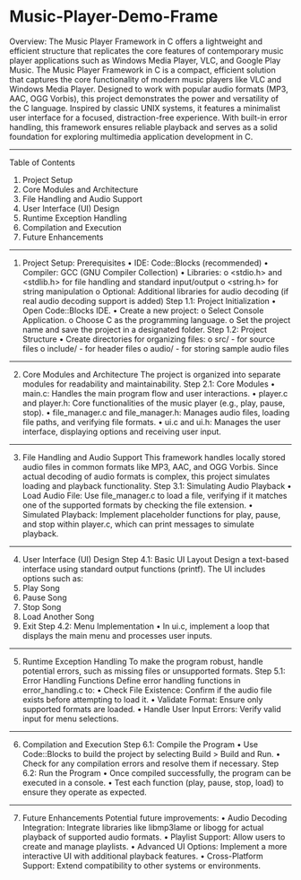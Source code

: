# Music-Player-Demo-Frame
Overview: The Music Player Framework in C offers a lightweight and efficient structure that replicates the core features of contemporary music player applications such as Windows Media Player, VLC, and Google Play Music.
The Music Player Framework in C is a compact, efficient solution that captures the core functionality of modern music players like VLC and Windows Media Player. Designed to work with popular audio formats (MP3, AAC, OGG Vorbis), this project demonstrates the power and versatility of the C language. Inspired by classic UNIX systems, it features a minimalist user interface for a focused, distraction-free experience. With built-in error handling, this framework ensures reliable playback and serves as a solid foundation for exploring multimedia application development in C.
________________________________________________________________________________
Table of Contents
1.	Project Setup
2.	Core Modules and Architecture
3.	File Handling and Audio Support
4.	User Interface (UI) Design
5.	Runtime Exception Handling
6.	Compilation and Execution
7.	Future Enhancements
________________________________________________________________________________
1. Project Setup: 
Prerequisites
•	IDE: Code::Blocks (recommended)
•	Compiler: GCC (GNU Compiler Collection)
•	Libraries:
o	<stdio.h> and <stdlib.h> for file handling and standard input/output
o	<string.h> for string manipulation
o	Optional: Additional libraries for audio decoding (if real audio decoding support is added)
Step 1.1: Project Initialization
•	Open Code::Blocks IDE.
•	Create a new project:
o	Select Console Application.
o	Choose C as the programming language.
o	Set the project name and save the project in a designated folder.
Step 1.2: Project Structure
•	Create directories for organizing files:
o	src/ - for source files
o	include/ - for header files
o	audio/ - for storing sample audio files
________________________________________________________________________________
2. Core Modules and Architecture
The project is organized into separate modules for readability and maintainability.
Step 2.1: Core Modules
•	main.c: Handles the main program flow and user interactions.
•	player.c and player.h: Core functionalities of the music player (e.g., play, pause, stop).
•	file_manager.c and file_manager.h: Manages audio files, loading file paths, and verifying file formats.
•	ui.c and ui.h: Manages the user interface, displaying options and receiving user input.
________________________________________________________________________________
3. File Handling and Audio Support
This framework handles locally stored audio files in common formats like MP3, AAC, and OGG Vorbis. Since actual decoding of audio formats is complex, this project simulates loading and playback functionality.
Step 3.1: Simulating Audio Playback
•	Load Audio File: Use file_manager.c to load a file, verifying if it matches one of the supported formats by checking the file extension.
•	Simulated Playback: Implement placeholder functions for play, pause, and stop within player.c, which can print messages to simulate playback.
________________________________________________________________________________
4. User Interface (UI) Design
Step 4.1: Basic UI Layout
Design a text-based interface using standard output functions (printf). The UI includes options such as:
1.	Play Song
2.	Pause Song
3.	Stop Song
4.	Load Another Song
5.	Exit
Step 4.2: Menu Implementation
•	In ui.c, implement a loop that displays the main menu and processes user inputs.
________________________________________________________________________________
5. Runtime Exception Handling
To make the program robust, handle potential errors, such as missing files or unsupported formats.
Step 5.1: Error Handling Functions
Define error handling functions in error_handling.c to:
•	Check File Existence: Confirm if the audio file exists before attempting to load it.
•	Validate Format: Ensure only supported formats are loaded.
•	Handle User Input Errors: Verify valid input for menu selections.
________________________________________________________________________________
6. Compilation and Execution
Step 6.1: Compile the Program
•	Use Code::Blocks to build the project by selecting Build > Build and Run.
•	Check for any compilation errors and resolve them if necessary.
Step 6.2: Run the Program
•	Once compiled successfully, the program can be executed in a console.
•	Test each function (play, pause, stop, load) to ensure they operate as expected.
________________________________________________________________________________
7. Future Enhancements
Potential future improvements:
•	Audio Decoding Integration: Integrate libraries like libmp3lame or libogg for actual playback of supported audio formats.
•	Playlist Support: Allow users to create and manage playlists.
•	Advanced UI Options: Implement a more interactive UI with additional playback features.
•	Cross-Platform Support: Extend compatibility to other systems or environments.

